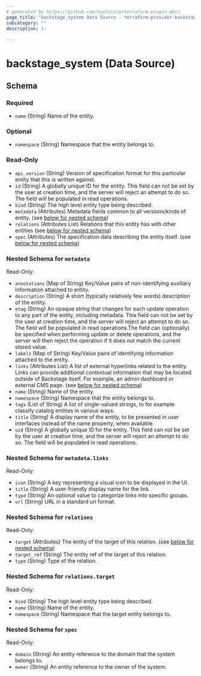 ```yaml
---
# generated by https://github.com/hashicorp/terraform-plugin-docs
page_title: "backstage_system Data Source - terraform-provider-backstage"
subcategory: ""
description: |-
  
---
```


# backstage_system (Data Source)





<!-- schema generated by tfplugindocs -->
## Schema

### Required

- `name` (String) Name of the entity.

### Optional

- `namespace` (String) Namespace that the entity belongs to.

### Read-Only

- `api_version` (String) Version of specification format for this particular entity that this is written against.
- `id` (String) A globally unique ID for the entity. This field can not be set by the user at creation time, and the server will reject an attempt to do so. The field will be populated in read operations.
- `kind` (String) The high level entity type being described.
- `metadata` (Attributes) Metadata fields common to all versions/kinds of entity. (see [below for nested schema](#nestedatt--metadata))
- `relations` (Attributes List) Relations that this entity has with other entities (see [below for nested schema](#nestedatt--relations))
- `spec` (Attributes) The specification data describing the entity itself. (see [below for nested schema](#nestedatt--spec))

<a id="nestedatt--metadata"></a>
### Nested Schema for `metadata`

Read-Only:

- `annotations` (Map of String) Key/Value pairs of non-identifying auxiliary information attached to entity.
- `description` (String) A short (typically relatively few words) description of the entity.
- `etag` (String) An opaque string that changes for each update operation to any part of the entity, including metadata. This field can not be set by the user at creation time, and the server will reject an attempt to do so. The field will be populated in read operations.The field can (optionally) be specified when performing update or delete operations, and the server will then reject the operation if it does not match the current stored value.
- `labels` (Map of String) Key/Value pairs of identifying information attached to the entity.
- `links` (Attributes List) A list of external hyperlinks related to the entity. Links can provide additional contextual information that may be located outside of Backstage itself. For example, an admin dashboard or external CMS page. (see [below for nested schema](#nestedatt--metadata--links))
- `name` (String) Name of the entity.
- `namespace` (String) Namespace that the entity belongs to.
- `tags` (List of String) A list of single-valued strings, to for example classify catalog entities in various ways.
- `title` (String) A display name of the entity, to be presented in user interfaces instead of the name property, when available.
- `uid` (String) A globally unique ID for the entity. This field can not be set by the user at creation time, and the server will reject an attempt to do so. The field will be populated in read operations.

<a id="nestedatt--metadata--links"></a>
### Nested Schema for `metadata.links`

Read-Only:

- `icon` (String) A key representing a visual icon to be displayed in the UI.
- `title` (String) A user-friendly display name for the link.
- `type` (String) An optional value to categorize links into specific groups.
- `url` (String) URL in a standard uri format.



<a id="nestedatt--relations"></a>
### Nested Schema for `relations`

Read-Only:

- `target` (Attributes) The entity of the target of this relation. (see [below for nested schema](#nestedatt--relations--target))
- `target_ref` (String) The entity ref of the target of this relation.
- `type` (String) Type of the relation.

<a id="nestedatt--relations--target"></a>
### Nested Schema for `relations.target`

Read-Only:

- `kind` (String) The high level entity type being described.
- `name` (String) Name of the entity.
- `namespace` (String) Namespace that the target entity belongs to.



<a id="nestedatt--spec"></a>
### Nested Schema for `spec`

Read-Only:

- `domain` (String) An entity reference to the domain that the system belongs to.
- `owner` (String) An entity reference to the owner of the system.


